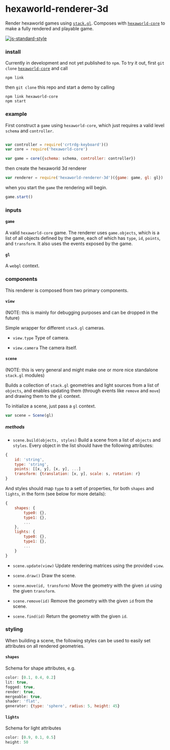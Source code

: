 # hexaworld-renderer-3d

Render hexaworld games using [`stack.gl`](http://stack.gl). Composes with [`hexaworld-core`](https://github.com/hexaworld/hexaworld-core) to make a fully rendered and playable game.

[![js-standard-style](https://cdn.rawgit.com/feross/standard/master/badge.svg)](https://github.com/feross/standard)

### install

Currently in development and not yet published to `npm`. To try it out, first `git clone` [`hexaworld-core`](https://github.com/hexaworld/hexaworld-core) and call

```
npm link
```

then `git clone` this repo and start a demo by calling

```
npm link hexaworld-core
npm start
```

### example

First construct a `game` using `hexaworld-core`, which just requires a valid level `schema` and `controller`.

```javascript

var controller = require('crtrdg-keyboard')()
var core = require('hexaworld-core')

var game = core({schema: schema, controller: controller})
```

then create the hexaworld 3d renderer

```javascript
var renderer = require('hexaworld-renderer-3d')({game: game, gl: gl})
```

when you start the `game` the rendering will begin.

```javascript
game.start()
```

### inputs

#### `game`
A valid `hexaworld-core` game. The renderer uses `game.objects`, which is a list of all objects defined by the game, each of which has `type`, `id`, `points`, and `transform`. It also uses the events exposed by the game.

#### `gl`
A `webgl` context.

### components
This renderer is composed from two primary components.

#### `view` 
(NOTE: this is mainly for debugging purposes and can be dropped in the future)

Simple wrapper for different `stack.gl` cameras.

- `view.type` Type of camera.

- `view.camera` The camera itself.

#### `scene`

(NOTE: this is very general and might make one or more nice standalone `stack.gl` modules)

Builds a collection of `stack.gl` geometries and light sources from a list of `objects`, and enables updating them (through events like `remove` and `move`) and drawing them to the `gl` context.

To initialize a scene, just pass a `gl` context.

```javascript
var scene = Scene(gl)
```

##### methods

- `scene.build(objects, styles)` Build a scene from a list of `objects` and  `styles`. Every object in the list should have the following attributes:

```javascript
{
	id: 'string',
	type: 'string',
	points: [[x, y], [x, y], ...]
	transform: {translation: [x, y], scale: s, rotation: r}
}
```

And styles should map `type` to a sett of properties, for both `shapes` and `lights`, in the form (see below for more details):

```javascript
{
	shapes: {
		type0: {},
		type1: {},
		...
	},
	lights: {
		type0: {},
		type1: {},
		...
	}
}
```

- `scene.update(view)` Update rendering matrices using the provided `view`.

- `scene.draw()` Draw the scene.

- `scene.move(id, transform)` Move the geometry with the given `id` using the given `transform`.

- `scene.remove(id)` Remove the geometry with the given `id` from the scene.

- `scene.find(id)` Return the geometry with the given `id`.

### styling

When building a scene, the following styles can be used to easily set attributes on all rendered geometries.

#### `shapes`
Schema for shape attributes, e.g.

```javascript
color: [0.1, 0.4, 0.2]
lit: true,
fogged: true,
render: true,
mergeable: true,
shader: 'flat',
generator: {type: 'sphere', radius: 5, height: 45}
```

#### `lights`
Schema for light attributes
```javascript
color: [0.9, 0.1, 0.5]
height: 50
```
